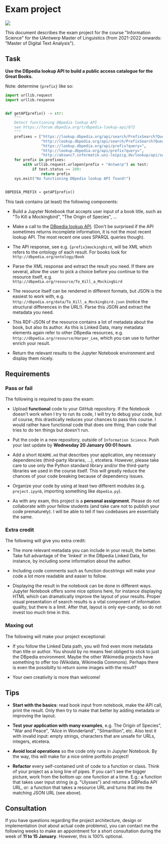 # Exam project

![](images/project.jpeg)

This document describes the exam project for the course "Information Science" for the UAntwerp Master of Linguistics (from 2021-2022 onwards: "Master of Digital Text Analysis").

## Task

**Use the DBpedia lookup API to build a public access catalogue for the Great Books.**

Note: determine `{prefix}` like so:

```python
import urllib.request
import urllib.response


def getAPIprefix() -> str:
    """
    Detect functioning DBpedia lookup API
    see https://forum.dbpedia.org/t/dbpedia-lookup-api/872
    """
    prefixes = ["https://lookup.dbpedia.org/api/search/PrefixSearch?QueryString=",
                "http://lookup.dbpedia.org/api/search/PrefixSearch?QueryString=",
                "https://lookup.dbpedia.org/api/prefix?query=",
                "http://lookup.dbpedia.org/api/prefix?query=",
                "http://akswnc7.informatik.uni-leipzig.de/lookup/api/search?query="]
    for prefix in prefixes:
        with urllib.request.urlopen(prefix + "Antwerp") as test:
            if test.status == 200:
                return prefix
    sys.exit("No functioning DBpedia lookup API found!")


DBPEDIA_PREFIX = getAPIprefix()
```

This task contains (at least) the following components:

- Build a Jupyter Notebook that accepts user input of a book title, such as "To Kill a Mockingbird", "The Origin of Species", ...

- Make a call to the [DBpedia lookup API](https://github.com/dbpedia/lookup). (Don't be surprised if the API sometimes returns incomplete information, it is not the most recent lookup API. The most recent one uses SPARQL queries though).

- The API response, see e.g. `{prefix}mockingbird`, will be XML which refers to the ontology of each result. For books look for `http://dbpedia.org/ontology/Book`

- Parse the XML response and extract the result you need. If there are several, allow the user to pick a choice before you continue to the resource itself, e.g. `http://dbpedia.org/resource/To_Kill_a_Mockingbird`

- The resource itself can be rendered in different formats, but JSON is the easiest to work with, e.g. `http://dbpedia.org/data/To_Kill_a_Mockingbird.json` (notice the structural differences in the URL!). Parse this JSON and extract the metadata you need.

- This RDF-JSON of the resource contains a lot of metadata about the book, but also its author. As this is Linked Data, many metadata elements again refer to other DBpedia resources, e.g. `http://dbpedia.org/resource/Harper_Lee`, which you can use to further enrich your result.

- Return the relevant results to the Jupyter Notebook environment and display them nicely.


## Requirements


### Pass or fail

The following is required to pass the exam:

- Upload **functional** code to your GitHub repository. If the Notebook doesn't work when I try to run its code, I will try to debug your code, but of course, this drastically reduces your chances to pass this course. I would rather have functional code that does one thing, than code that tries to do ten things but doesn't run.

- Put the code in a new repository, outside of `Information Science`. Push your last update by **Wednesday 20 January 00:01 hours**.

- Add a short ``README.md`` that describes your application, any necessary dependencies (third-party libraries, ...), etcetera. However, please take care to use only the Python standard library and/or the third-party libraries we used in the course itself. This will greatly reduce the chances of your code breaking because of dependency issues.

- Organize your code by using at least two different modules (e.g. `project.ipynb`, importing something like `dbpedia.py`).

- As with any exam, this project is a **personal assignment**. Please do not collaborate with your fellow students (and take care not to publish your code prematurely). I will be able to tell if two codebases are essentially the same.

### Extra credit

The following will give you extra credit:

- The more relevant metadata you can include in your result, the better. Take full advantage of the 'linked' in the DBpedia Linked Data, for instance, by including some information about the author.

- Including code comments such as function docstrings will make your code a lot more readable and easier to follow.

- Displaying the result in the notebook can be done in different ways. Jupyter Notebook offers some nice options here, for instance displaying HTML which can dramatically improve the layout of your results. Proper visual presentation of search results is a vital component of information quality, but there is a limit. After that, layout is only eye-candy, so do not invest too much time in this.


### Maxing out

The following will make your project exceptional:

- If you follow the Linked Data path, you will find even more metadata than title or author. You should by no means feel obliged to stick to just the DBpedia environment. Maybe the other Wikimedia projects have something to offer too (Wikidata, Wikimedia Commons). Perhaps there is even the possibilty to return some images with the result?

- Your own creativity is more than welcome!


## Tips

- **Start with the basics**: read book input from notebook, make the API call, print the result. Only then try to make that better by adding metadata or improving the layout.

- **Test your application with many examples**, e.g. The Origin of Species", "War and Peace", "Alice in Wonderland", "Silmarillion", etc. Also test it with invalid input: empty strings, characters that are unsafe for URLs, integers, etcetera.

- **Avoid local operations** so the code only runs in Jupyter Notebook. By the way, this will make for a nice online portfolio project!

- **Refactor** every self-contained unit of code to a function or class. Think of your project as a long line of pipes. If you can't see the bigger picture, work from the bottom up: one function at a time. E.g.: a function that takes user input string (e.g. "Ulysses") and returns a DBPedia API URL, or: a function that takes a resource URL and turns that into the matching JSON URL (see above).


## Consultation

If you have questions regarding the project architecture, design or implementation (not about actual code problems), you can contact me the following weeks to make an appointment for a short consultation during the week of **11 to 15 January**. However, this is 100% optional.